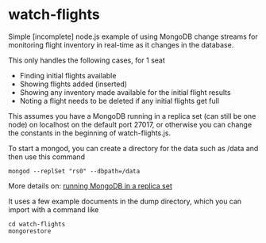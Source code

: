 # watch-flights
Simple [incomplete] node.js example of using MongoDB change streams for monitoring flight inventory in real-time as it changes in the database.

This only handles the following cases, for 1 seat
* Finding initial flights available
* Showing flights added (inserted)
* Showing any inventory made available for the initial flight results
* Noting a flight needs to be deleted if any initial flights get full

This assumes you have a MongoDB running in a replica set (can still be one node) on localhost on the default port 27017, or otherwise you can change the constants in the beginning of watch-flights.js.

To start a mongod, you can create a directory for the data such as /data and then use this command
```
mongod --replSet "rs0" --dbpath=/data
```

More details on: [running MongoDB in a replica set](https://docs.mongodb.com/manual/tutorial/deploy-replica-set/)

It uses a few example documents in the dump directory, which you can import with a command like
```
cd watch-flights
mongorestore
```


